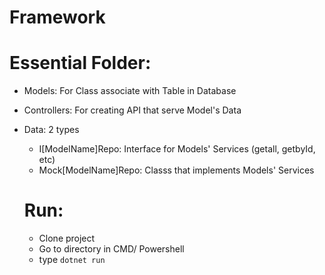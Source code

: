 # Framework

# Essential Folder:
- Models: For Class associate with Table in Database 
- Controllers: For creating API that serve Model's Data
- Data: 2 types
  - I[ModelName]Repo: Interface for Models' Services (getall, getbyId, etc)
  - Mock[ModelName]Repo: Classs that implements Models' Services 
  
  # Run:
  - Clone project
  - Go to directory in CMD/ Powershell
  - type `dotnet run`
